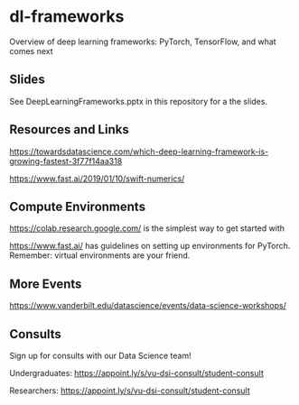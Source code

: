 # dl-frameworks
Overview of deep learning frameworks: PyTorch, TensorFlow, and what comes next

## Slides

See DeepLearningFrameworks.pptx in this repository for a the slides.

## Resources and Links

https://towardsdatascience.com/which-deep-learning-framework-is-growing-fastest-3f77f14aa318

https://www.fast.ai/2019/01/10/swift-numerics/

## Compute Environments

https://colab.research.google.com/ is the simplest way to get started with

https://www.fast.ai/ has guidelines on setting up environments for PyTorch. Remember: virtual environments are your friend. 

## More Events

https://www.vanderbilt.edu/datascience/events/data-science-workshops/

## Consults

Sign up for consults with our Data Science team! 

Undergraduates: https://appoint.ly/s/vu-dsi-consult/student-consult

Researchers: https://appoint.ly/s/vu-dsi-consult/student-consult
